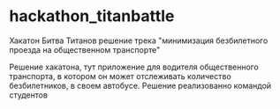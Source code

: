 # hackathon_titanbattle
Хакатон Битва Титанов решение трека "минимизация безбилетного проезда на общественном транспорте"

Решение хакатона, тут приложение для водителя общественного транспорта, в котором он может отслеживать количество безбилетников, в своем автобусе.
Решение реализованно командой студентов
